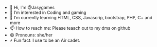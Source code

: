 - 👋 Hi, I’m @Jasygames
- 👀 I’m interested in Coding and gaming
- 🌱 I’m currently learning HTML, CSS, Javascrip, bootstrap, PHP, C+ and more
- 📫 How to reach me: Please teaach out to my dms on github
- 😄 Pronouns: she/her
- ⚡ Fun fact: I use to be an Air cadet.

